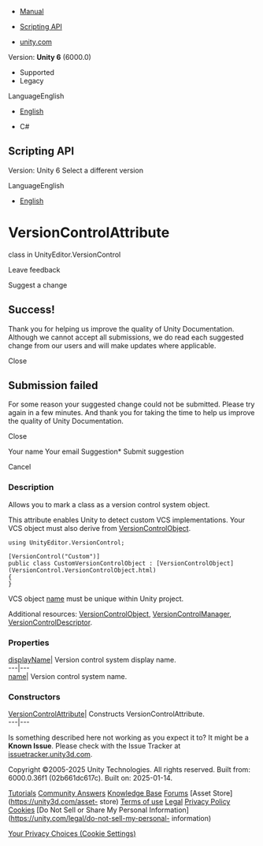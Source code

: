 [ ]()

  * [Manual](../Manual/index.html)
  * [Scripting API](../ScriptReference/index.html)

  * [unity.com](https://unity.com/)

Version: **Unity 6** (6000.0)

  * Supported
  * Legacy

LanguageEnglish

  * [English]()

  * C#

[ ](https://docs.unity3d.com)

## Scripting API

Version: Unity 6 Select a different version

LanguageEnglish

  * [English]()

# VersionControlAttribute

class in UnityEditor.VersionControl

Leave feedback

Suggest a change

## Success!

Thank you for helping us improve the quality of Unity Documentation. Although
we cannot accept all submissions, we do read each suggested change from our
users and will make updates where applicable.

Close

## Submission failed

For some reason your suggested change could not be submitted. Please <a>try
again</a> in a few minutes. And thank you for taking the time to help us
improve the quality of Unity Documentation.

Close

Your name Your email Suggestion* Submit suggestion

Cancel

[ ]()

### Description

Allows you to mark a class as a version control system object.

This attribute enables Unity to detect custom VCS implementations. Your VCS
object must also derive from
[VersionControlObject](VersionControl.VersionControlObject.html).

    
    
    using UnityEditor.VersionControl;  
      
    [VersionControl("Custom")]
    public class CustomVersionControlObject : [VersionControlObject](VersionControl.VersionControlObject.html)
    {
    }
    

VCS object [name](VersionControl.VersionControlAttribute-name.html) must be
unique within Unity project.  
  
Additional resources:
[VersionControlObject](VersionControl.VersionControlObject.html),
[VersionControlManager](VersionControl.VersionControlManager.html),
[VersionControlDescriptor](VersionControl.VersionControlDescriptor.html).

### Properties

[displayName](VersionControl.VersionControlAttribute-displayName.html)|
Version control system display name.  
---|---  
[name](VersionControl.VersionControlAttribute-name.html)| Version control
system name.  
  
### Constructors

[VersionControlAttribute](VersionControl.VersionControlAttribute-ctor.html)|
Constructs VersionControlAttribute.  
---|---  
  
Is something described here not working as you expect it to? It might be a
**Known Issue**. Please check with the Issue Tracker at
[issuetracker.unity3d.com](https://issuetracker.unity3d.com).

Copyright ©2005-2025 Unity Technologies. All rights reserved. Built from:
6000.0.36f1 (02b661dc617c). Built on: 2025-01-14.

[Tutorials](https://unity3d.com/learn) [Community
Answers](https://answers.unity3d.com) [Knowledge
Base](https://support.unity3d.com/hc/en-us)
[Forums](https://forum.unity3d.com) [Asset Store](https://unity3d.com/asset-
store) [Terms of use](https://docs.unity3d.com/Manual/TermsOfUse.html)
[Legal](https://unity.com/legal) [Privacy
Policy](https://unity.com/legal/privacy-policy)
[Cookies](https://unity.com/legal/cookie-policy) [Do Not Sell or Share My
Personal Information](https://unity.com/legal/do-not-sell-my-personal-
information)

[Your Privacy Choices (Cookie Settings)](javascript:void\(0\);)

